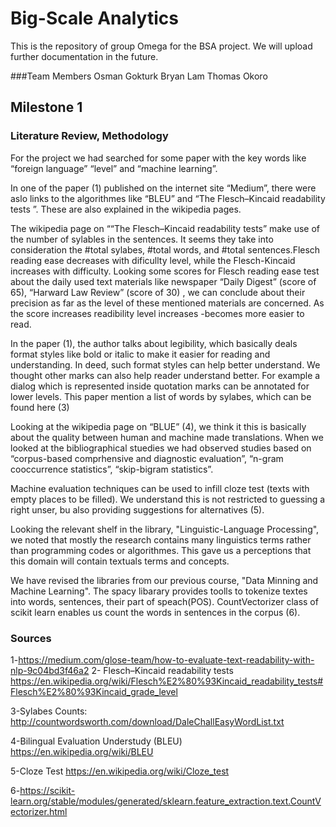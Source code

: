 # Big-Scale Analytics
This is the repository of group Omega for the BSA project. We will upload further documentation in the future.

###Team Members
Osman Gokturk
Bryan Lam
Thomas Okoro


## Milestone 1
### Literature Review, Methodology

For the project we had searched for some paper with the key words like “foreign language” “level” and “machine learning”. 

In one of the paper (1) published on the  internet site “Medium”, there were aslo links to the algorithmes like “BLEU” and “The Flesch–Kincaid readability tests ”. These are also explained in the wikipedia pages. 

The wikipedia page on ““The Flesch–Kincaid readability tests”   make use of the number of sylables in the sentences. It seems they take into consideration the #total sylabes,  #total words, and #total sentences.Flesch reading ease decreases with dificullty level, while the Flesch-Kincaid increases with difficulty.  Looking  some scores for Flesch reading ease test about  the daily used text materials like newspaper “Daily Digest” (score of 65), “Harward Law Review” (score of 30) , we can conclude about their precision as far as the level of these mentioned materials are concerned. As the score increases readibility level increases -becomes more easier to read.


In the paper (1), the author talks about legibility, which basically deals format styles like bold or italic to make it easier for reading and understanding. In deed, such format styles can help better understand. We thought other marks can also help reader understand better. For example a dialog which is represented inside quotation marks can be annotated for lower levels. This paper mention a list of words by sylabes, which can be found here (3)

Looking at the wikipedia page on “BLUE” (4), we think it this is basically about the quality between human and machine made translations. When we looked at the bibliographical stuedies we had observed studies based on “corpus-based comprhensive and diagnostic evaluation”, “n-gram cooccurrence statistics”, “skip-bigram statistics”.

Machine evaluation techniques can be used to infill cloze test (texts with empty places to be filled). We understand this is not restricted to guessing a right unser, bu also providing suggestions for alternatives (5).

Looking the relevant shelf in the library, "Linguistic-Language Processing", we noted that mostly the research contains many linguistics terms rather than programming codes or algorithmes. This gave us a perceptions that this domain will contain textuals terms and concepts.

We have revised the  libraries from our previous course, "Data Minning and Machine Learning".  The spacy libarary provides toolls to tokenize textes into words, sentences, their part of speach(POS).  CountVectorizer class of scikit learn enables us count the words in sentences in the corpus (6). 




### Sources

1-https://medium.com/glose-team/how-to-evaluate-text-readability-with-nlp-9c04bd3f46a2
2- Flesch–Kincaid readability tests
https://en.wikipedia.org/wiki/Flesch%E2%80%93Kincaid_readability_tests#Flesch%E2%80%93Kincaid_grade_level

3-Sylabes Counts:
http://countwordsworth.com/download/DaleChallEasyWordList.txt

4-Bilingual Evaluation Understudy  (BLEU)
https://en.wikipedia.org/wiki/BLEU

5-Cloze Test
https://en.wikipedia.org/wiki/Cloze_test

6-https://scikit-learn.org/stable/modules/generated/sklearn.feature_extraction.text.CountVectorizer.html

